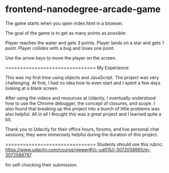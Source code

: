 frontend-nanodegree-arcade-game
===============================
The game starts when you open index.html in a browser. 

The goal of the game is to get as many points as possible:

Player reaches the water and gets 3 points.
Player lands on a star and gets 1 point.
Player collides with a bug and loses one point.

Use the arrow keys to move the player on the screen.

===============================
My Experience: 

This was my first time using objects and JavaScript. The project was very challenging. At first, I had no idea how to even start and I spent a few days looking at a blank screen. 

After using the videos and resources at Udacity, I eventually understood how to use the Chrome debugger, the concept of closures, and scope. I also found that breaking up this project into a bunch of little problems was also helpful. All in all I thought this was a great project and I learned quite a bit. 

Thank you to Udacity for their office hours, forums, and live personal chat sessions; they were immensely helpful during the duration of this project. 

===============================
Students should use this rubric: https://www.udacity.com/course/viewer#!/c-ud015/l-3072058665/m-3072588797

for self-checking their submission.
